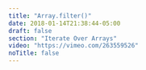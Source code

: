 ```yaml
---
title: "Array.filter()"
date: 2018-01-14T21:38:44-05:00
draft: false
section: "Iterate Over Arrays"
video: "https://vimeo.com/263559526"
noTitle: false
---
```


